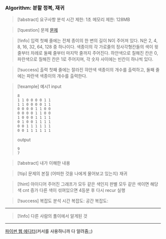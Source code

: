 ### Algorithm: 분할 정복, 재귀

> [!abstract] 요구사항 분석
> 시간 제한: 1초
> 메모리 제한: 128MB

> [!question] 문제
> [문제](https://www.acmicpc.net/problem/2630)

> [!info] 입력
> 첫째 줄에는 전체 종이의 한 변의 길이 N이 주어져 있다. N은 2, 4, 8, 16, 32, 64, 128 중 하나이다. 색종이의 각 가로줄의 정사각형칸들의 색이 윗줄부터 차례로 둘째 줄부터 마지막 줄까지 주어진다. 하얀색으로 칠해진 칸은 0, 파란색으로 칠해진 칸은 1로 주어지며, 각 숫자 사이에는 빈칸이 하나씩 있다.

> [!success] 출력
> 첫째 줄에는 잘라진 햐얀색 색종이의 개수를 출력하고, 둘째 줄에는 파란색 색종이의 개수를 출력한다.

> [!example] 예시1
> input
>
> ```
> 8
> 1 1 0 0 0 0 1 1
> 1 1 0 0 0 0 1 1
> 0 0 0 0 1 1 0 0
> 0 0 0 0 1 1 0 0
> 1 0 0 0 1 1 1 1
> 0 1 0 0 1 1 1 1
> 0 0 1 1 1 1 1 1
> 0 0 1 1 1 1 1 1
> ```
>
> output
>
> ```
> 9
> 7
> ```

> [!abstract] 내가 이해한 내용

> [!tip] 문제의 본질 (어떠한 것을 나에게 물어보고 있는지)
> 재귀

> [!hint] 아이디어
> 주어진 그래프가 모두 같은 색인지 판별
> 모두 같은 색이면 해당 색 cnt 증가
> 다른 색이 섞여있으면 4등분 후 다시 recur 실행

> [!success] 복잡도 분석
> 시간 복잡도:
> 공간 복잡도:

---

> [!info] 다른 사람의 풀이에서 알게된 것

---

[파이썬 웹 에디터](https://replit.com/@alsrudgh0210/KhakiPrettyClient#main.py)(커서를 사용하니까 다 알려줌;;)
